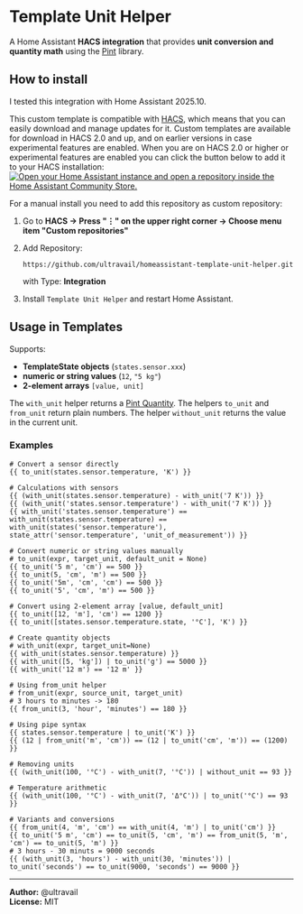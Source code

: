 # Template Unit Helper

A Home Assistant **HACS integration** that provides **unit conversion and quantity math** using the [Pint](https://github.com/hgrecco/pint) library.


## How to install
I tested this integration with Home Assistant 2025.10.

This custom template is compatible with [HACS](https://hacs.xyz/), which means that you can easily download and manage updates for it. Custom templates are available for download in HACS 2.0 and up, and on earlier versions in case experimental features are enabled. When you are on HACS 2.0 or higher or experimental features are enabled you can click the button below to add it to your HACS installation:
[![Open your Home Assistant instance and open a repository inside the Home Assistant Community Store.](https://my.home-assistant.io/badges/hacs_repository.svg)](https://my.home-assistant.io/redirect/hacs_repository/?owner=ultravail&repository=homeassistant-template-unit-helper&category=template)

For a manual install you need to add this repository as custom repository:

1. Go to **HACS → Press "⋮" on the upper right corner → Choose menu item "Custom repositories"**
2. Add Repository:
   ```   
   https://github.com/ultravail/homeassistant-template-unit-helper.git
   ```
   with Type: **Integration**
 
3. Install `Template Unit Helper` and restart Home Assistant.

## Usage in Templates

Supports:
- **TemplateState objects** (`states.sensor.xxx`)
- **numeric or string values** (`12`, `"5 kg"`)
- **2-element arrays** `[value, unit]`

The `with_unit` helper returns a [Pint Quantity](https://pint.readthedocs.io/en/stable/api/base.html#pint.Quantity). The helpers `to_unit` and `from_unit` return plain numbers. The helper `without_unit` returns the value in the current unit.

### Examples

```jinja2
# Convert a sensor directly
{{ to_unit(states.sensor.temperature, 'K') }}

# Calculations with sensors
{{ (with_unit(states.sensor.temperature) - with_unit('7 K')) }}
{{ (with_unit('states.sensor.temperature') - with_unit('7 K')) }}
{{ with_unit('states.sensor.temperature') == with_unit(states.sensor.temperature) == with_unit(states('sensor.temperature'), state_attr('sensor.temperature', 'unit_of_measurement')) }}

# Convert numeric or string values manually
# to_unit(expr, target_unit, default_unit = None)
{{ to_unit('5 m', 'cm') == 500 }}
{{ to_unit(5, 'cm', 'm') == 500 }}
{{ to_unit('5m', 'cm', 'cm') == 500 }}
{{ to_unit('5', 'cm', 'm') == 500 }}

# Convert using 2-element array [value, default_unit]
{{ to_unit([12, 'm'], 'cm') == 1200 }}
{{ to_unit([states.sensor.temperature.state, '°C'], 'K') }}

# Create quantity objects
# with_unit(expr, target_unit=None)
{{ with_unit(states.sensor.temperature) }}
{{ with_unit([5, 'kg']) | to_unit('g') == 5000 }}
{{ with_unit('12 m') == '12 m' }}

# Using from_unit helper
# from_unit(expr, source_unit, target_unit)
# 3 hours to minutes -> 180
{{ from_unit(3, 'hour', 'minutes') == 180 }}

# Using pipe syntax
{{ states.sensor.temperature | to_unit('K') }}
{{ (12 | from_unit('m', 'cm')) == (12 | to_unit('cm', 'm')) == (1200) }}

# Removing units
{{ (with_unit(100, '°C') - with_unit(7, '°C')) | without_unit == 93 }}

# Temperature arithmetic
{{ (with_unit(100, '°C') - with_unit(7, 'Δ°C')) | to_unit('°C') == 93 }}

# Variants and conversions
{{ from_unit(4, 'm', 'cm') == with_unit(4, 'm') | to_unit('cm') }}
{{ to_unit('5 m', 'cm') == to_unit(5, 'cm', 'm') == from_unit(5, 'm', 'cm') == to_unit(5, 'm') }}
# 3 hours - 30 minuts = 9000 seconds
{{ (with_unit(3, 'hours') - with_unit(30, 'minutes')) | to_unit('seconds') == to_unit(9000, 'seconds') == 9000 }}

```

---

**Author:** @ultravail  
**License:** MIT
